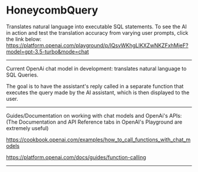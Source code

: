 # HoneycombQuery 
Translates natural language into executable SQL statements.
To see the AI in action and test the translation accuracy from varying user prompts, click the link below:
https://platform.openai.com/playground/p/lQsvWKhgLlKXZwNKZFxhMjeF?model=gpt-3.5-turbo&mode=chat
_________________________________________________________________________________
Current OpenAi chat model in development: translates natural language to SQL Queries.

The goal is to have the assistant's reply called in a separate function that executes the query 
made by the AI assistant, which is then displayed to the user.

_________________________________________________________________________________
Guides/Documentation on working with chat models and OpenAi's APIs:
(The Documentation and API Reference tabs in OpenAI's Playground are extremely useful) 

https://cookbook.openai.com/examples/how_to_call_functions_with_chat_models

https://platform.openai.com/docs/guides/function-calling


_________________________________________________________________________________


